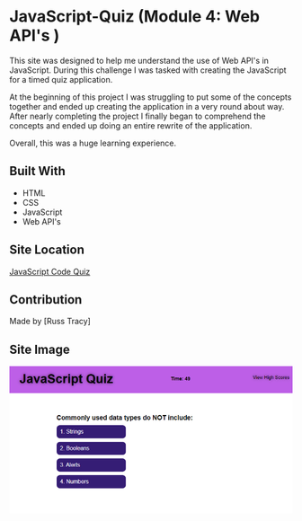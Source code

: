 # JavaScript-Quiz (Module 4: Web API's )

This site was designed to help me understand the use of Web API's in JavaScript. During this challenge I was tasked with creating the JavaScript for a timed quiz application.

At the beginning of this project I was struggling to put some of the concepts together and ended up creating the application in a very round about way. After nearly completing the project I finally began to comprehend the concepts and ended up doing an entire rewrite of the application.

Overall, this was a huge learning experience.

## Built With
* HTML
* CSS
* JavaScript
* Web API's

## Site Location

[JavaScript Code Quiz](https://russtracy.github.io/JavaScript-Quiz/)

## Contribution
Made by [Russ Tracy]

## Site Image

![alt text](assets/images/JavaScriptQuizScreenShot.jpg)
